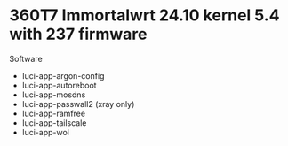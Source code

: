 # 360T7 Immortalwrt 24.10 kernel 5.4 with 237 firmware

Software

- luci-app-argon-config
- luci-app-autoreboot
- luci-app-mosdns
- luci-app-passwall2 (xray only)
- luci-app-ramfree
- luci-app-tailscale
- luci-app-wol
